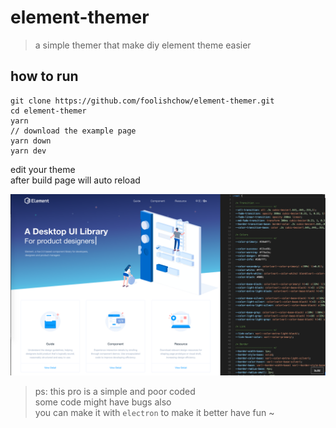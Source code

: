 # element-themer

> a simple themer that make diy element theme easier

## how to run 
```
git clone https://github.com/foolishchow/element-themer.git
cd element-themer
yarn 
// download the example page
yarn down
yarn dev
```
edit your theme   
after build page will auto reload

![shoot](shoot.png)
> ps:
this pro is a simple and poor coded  
some code might have bugs also  
you can make it with `electron` to make it better
have fun ~
